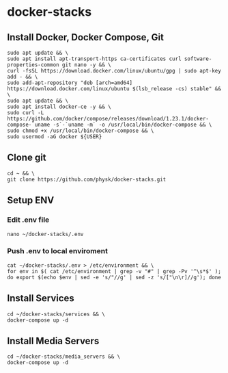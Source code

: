 # docker-stacks

## Install Docker, Docker Compose, Git
```
sudo apt update && \
sudo apt install apt-transport-https ca-certificates curl software-properties-common git nano -y && \
curl -fsSL https://download.docker.com/linux/ubuntu/gpg | sudo apt-key add - && \
sudo add-apt-repository "deb [arch=amd64] https://download.docker.com/linux/ubuntu $(lsb_release -cs) stable" && \
sudo apt update && \
sudo apt install docker-ce -y && \
sudo curl -L https://github.com/docker/compose/releases/download/1.23.1/docker-compose-`uname -s`-`uname -m` -o /usr/local/bin/docker-compose && \
sudo chmod +x /usr/local/bin/docker-compose && \
sudo usermod -aG docker ${USER}
```

## Clone git
```
cd ~ && \
git clone https://github.com/physk/docker-stacks.git
```

## Setup ENV
### Edit .env file
```
nano ~/docker-stacks/.env
```
### Push .env to local enviroment
```
cat ~/docker-stacks/.env > /etc/environment && \
for env in $( cat /etc/environment | grep -v "#" | grep -Pv '^\s*$' ); do export $(echo $env | sed -e 's/"//g' | sed -z 's/["\n\r]//g'); done
```

## Install Services
```
cd ~/docker-stacks/services && \
docker-compose up -d
```
## Install Media Servers
```
cd ~/docker-stacks/media_servers && \
docker-compose up -d
```
